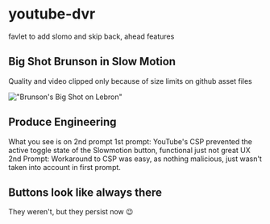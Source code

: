 # youtube-dvr
favlet to add slomo and skip back, ahead features

## Big Shot Brunson in Slow Motion
Quality and video clipped only because of size limits on github asset files

!["Brunson's Big Shot on Lebron"](./BigShotBrunson.gif)

## Produce Engineering
What you see is on 2nd prompt
1st prompt: YouTube's CSP prevented the active toggle state of the Slowmotion button, functional just not great UX
2nd Prompt: Workaround to CSP was easy, as nothing malicious, just wasn't taken into account in first prompt.

## Buttons look like always there
They weren't, but they persist now 😉
